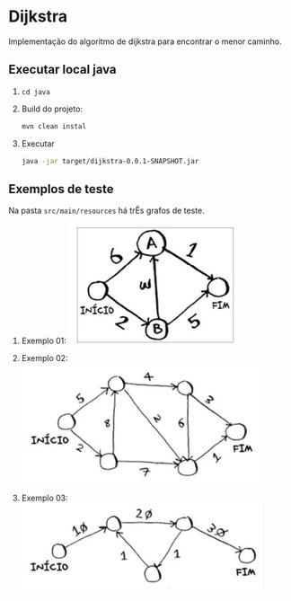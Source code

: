 # Dijkstra 

Implementação do algoritmo de dijkstra para encontrar o menor caminho.

## Executar local java

1. `cd java`

1. Build do projeto:
    ```sh
    mvn clean instal
    ```
2. Executar
    ```sh
    java -jar target/dijkstra-0.0.1-SNAPSHOT.jar
    ```

## Exemplos de teste

Na pasta `src/main/resources` há trÊs grafos de teste.

1. Exemplo 01:
    ![](img/graph01.jpg)

1. Exemplo 02:
    ![](img/graph02.jpg)

1. Exemplo 03:
    ![](img/graph03.jpg)
